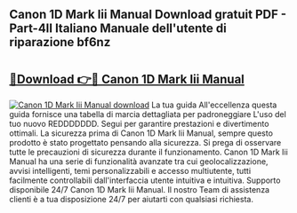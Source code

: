 ## Canon 1D Mark Iii Manual Download gratuit PDF - Part-4Il Italiano Manuale dell'utente di riparazione bf6nz

# <h2><a href="http://dffid8i.blite.top/?on=Canon+1D+Mark+Iii+Manual">🔗Download 👉🔴 Canon 1D Mark Iii Manual</a></h2>

[![Canon 1D Mark Iii Manual download](https://i.imgur.com/lujVjoI.png)](http://dffid8i.blite.top/?on=Canon+1D+Mark+Iii+Manual)
La tua guida All'eccellenza questa guida fornisce una tabella di marcia dettagliata per padroneggiare L'uso del tuo nuovo REDDDDDDD. Segui per garantire prestazioni e divertimento ottimali. La sicurezza prima di Canon 1D Mark Iii Manual, sempre questo prodotto è stato progettato pensando alla sicurezza. Si prega di osservare tutte le precauzioni di sicurezza durante il funzionamento. Canon 1D Mark Iii Manual ha una serie di funzionalità avanzate tra cui geolocalizzazione, avvisi intelligenti, temi personalizzabili e accesso multiutente, tutti facilmente controllabili dall'interfaccia utente intuitiva e intuitiva. Supporto disponibile 24/7 Canon 1D Mark Iii Manual. Il nostro Team di assistenza clienti è a tua disposizione 24/7 per aiutarti con qualsiasi richiesta.

